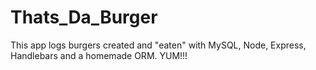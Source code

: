 # Thats_Da_Burger
This app logs burgers created and "eaten" with MySQL, Node, Express, Handlebars and a homemade ORM. YUM!!!
